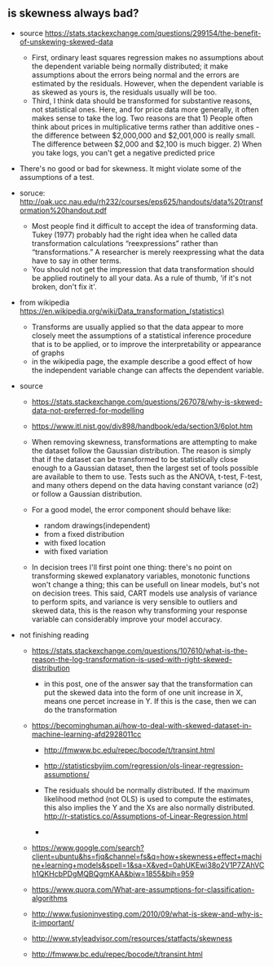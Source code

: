 ## is skewness always bad?

* source 
https://stats.stackexchange.com/questions/299154/the-benefit-of-unskewing-skewed-data

	- First, ordinary least squares regression makes no assumptions about the dependent variable being normally distributed; it make assumptions about the errors being normal and the errors are estimated by the residuals. However, when the dependent variable is as skewed as yours is, the residuals usually will be too.
	- Third, I think data should be transformed for substantive reasons, not statistical ones. Here, and for price data more generally, it often makes sense to take the log. Two reasons are that 1) People often think about prices in multiplicative terms rather than additive ones - the difference between $2,000,000 and $2,001,000 is really small. The difference between $2,000 and $2,100 is much bigger. 2) When you take logs, you can't get a negative predicted price

* There's no good or bad for skewness. It might violate some of the assumptions of a test.

* soruce:
http://oak.ucc.nau.edu/rh232/courses/eps625/handouts/data%20transformation%20handout.pdf

	- Most people find it difficult to accept the idea of transforming data. Tukey (1977) probably had the  right  idea  when  he  called  data  transformation  calculations  “reexpressions”  rather than “transformations.” A researcher is merely reexpressing what the data have to say in other terms. 
	- You should not get the impression that data transformation should be applied routinely to all your data. As a rule of thumb, 'if it's not broken, don't fix it'.

* from wikipedia https://en.wikipedia.org/wiki/Data_transformation_(statistics)
	- Transforms are usually applied so that the data appear to more closely meet the assumptions of a statistical inference procedure that is to be applied, or to improve the interpretability or appearance of graphs
	- in the wikipedia page, the example describe a good effect of how the independent variable change can affects the dependent variable.

* source
	- https://stats.stackexchange.com/questions/267078/why-is-skewed-data-not-preferred-for-modelling

	- https://www.itl.nist.gov/div898/handbook/eda/section3/6plot.htm

	- When removing skewness, transformations are attempting to make the dataset follow the Gaussian distribution. The reason is simply that if the dataset can be transformed to be statistically close enough to a Gaussian dataset, then the largest set of tools possible are available to them to use. Tests such as the ANOVA, t-test, F-test, and many others depend on the data having constant variance (σ2) or follow a Gaussian distribution.

	- For a good model, the error component should behave like:
		- random drawings(independent)
		- from a fixed distribution
		- with fixed location
		- with fixed variation

	- In decision trees I'll first point one thing: there's no point on transforming skewed explanatory variables, monotonic functions won't change a thing; this can be usefull on linear models, but's not on decision trees. This said, CART models use analysis of variance to perform spits, and variance is very sensible to outliers and skewed data, this is the reason why transforming your response variable can considerably improve your model accuracy.


* not finishing reading
	- https://stats.stackexchange.com/questions/107610/what-is-the-reason-the-log-transformation-is-used-with-right-skewed-distribution

		- in this post, one of the answer say that the transformation can put the skewed data into the form of one unit increase in X, means one percet increase in Y. If this is the case, then we can do the transformation
	- https://becominghuman.ai/how-to-deal-with-skewed-dataset-in-machine-learning-afd2928011cc
		- http://fmwww.bc.edu/repec/bocode/t/transint.html

		- http://statisticsbyjim.com/regression/ols-linear-regression-assumptions/
		
		- The residuals should be normally distributed. If the maximum likelihood method (not OLS) is used to compute the estimates, this also implies the Y and the Xs are also normally distributed.
		http://r-statistics.co/Assumptions-of-Linear-Regression.html

		- 
	- https://www.google.com/search?client=ubuntu&hs=fjq&channel=fs&q=how+skewness+effect+machine+learning+models&spell=1&sa=X&ved=0ahUKEwi38o2V1P7ZAhVCh1QKHcbPDgMQBQgmKAA&biw=1855&bih=959
	- https://www.quora.com/What-are-assumptions-for-classification-algorithms
	- http://www.fusioninvesting.com/2010/09/what-is-skew-and-why-is-it-important/
	- http://www.styleadvisor.com/resources/statfacts/skewness
	- http://fmwww.bc.edu/repec/bocode/t/transint.html
	

